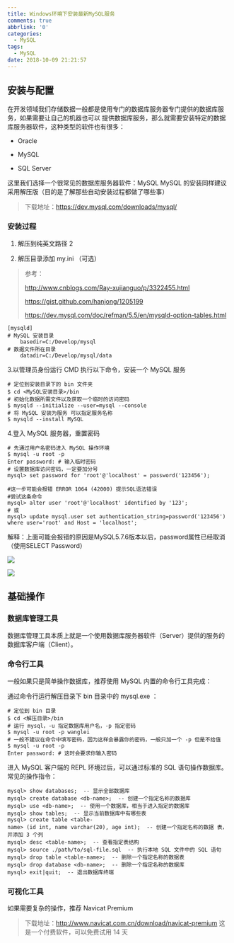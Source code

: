 ```yaml
---
title: Windows环境下安装最新MySQL服务
comments: true
abbrlink: '0'
categories:
  - MySQL
tags:
  - MySQL
date: 2018-10-09 21:21:57
---
```


## 安装与配置

在开发领域我们存储数据一般都是使用专门的数据库服务器专门提供的数据库服务，如果需要让自己的机器也可以 提供数据库服务，那么就需要安装特定的数据库服务器软件，这种类型的软件也有很多：

- Oracle 

- MySQL 

- SQL Server

这里我们选择一个很常见的数据库服务器软件：MySQL
MySQL 的安装同样建议采用解压版（目的是了解那些自动安装过程都做了哪些事）

>下载地址：https://dev.mysql.com/downloads/mysql/

### 安装过程

1. 解压到纯英文路径 2

2. 解压目录添加 my.ini （可选）

>参考：
>
>http://www.cnblogs.com/Ray-xujianguo/p/3322455.html 
>
>https://gist.github.com/hanjong/1205199 
>
>https://dev.mysql.com/doc/refman/5.5/en/mysqld-option-tables.html

```mysql
[mysqld] 
# MySQL 安装目录 
	basedir=C:/Develop/mysql 
# 数据文件所在目录 
	datadir=C:/Develop/mysql/data

```

3.以管理员身份运行 CMD 执行以下命令，安装一个 MySQL 服务

```mysql
# 定位到安装目录下的 bin 文件夹 
$ cd <MySQL安装目录>/bin 
# 初始化数据所需文件以及获取一个临时的访问密码 
$ mysqld ‐‐initialize ‐‐user=mysql ‐‐console 
# 将 MySQL 安装为服务 可以指定服务名称 
$ mysqld ‐‐install MySQL

```

 4.登入 MySQL 服务器，重置密码

```mysql
# 先通过用户名密码进入 MySQL 操作环境 
$ mysql ‐u root ‐p 
Enter password: # 输入临时密码   
# 设置数据库访问密码，一定要加分号 
mysql> set password for 'root'@'localhost' = password('123456');

#这一步可能会报错 ERROR 1064 (42000) 提示SQL语法错误
#尝试这条命令
mysql> alter user 'root'@'localhost' identified by '123';
# 或
mysql> update mysql.user set authentication_string=password('123456') where user='root' and Host = 'localhost';
```

解释：上面可能会报错的原因是MySQL5.7.6版本以后，password属性已经取消（使用SELECT  Password）

![](http://pan.vmccc.cn/images/2018/10/09/0fWpIoI6N4/mysql-error1064.jpg)

![](http://pan.vmccc.cn/images/2018/10/09/RRArT1cL4q/mysql-error1820.jpg)

## 基础操作

### 数据库管理工具 

数据库管理工具本质上就是一个使用数据库服务器软件（Server）提供的服务的数据库客户端（Client）。

### 命令行工具 

一般如果只是简单操作数据库，推荐使用 MySQL 内置的命令行工具完成：

通过命令行运行解压目录下 bin 目录中的 mysql.exe ：

```mysql
# 定位到 bin 目录 
$ cd <解压目录>/bin 
# 运行 mysql，‐u 指定数据库用户名，‐p 指定密码 
$ mysql ‐u root ‐p wanglei 
# 一般不建议在命令中填写密码，因为这样会暴露你的密码，一般只加一个 ‐p 但是不给值 
$ mysql ‐u root ‐p 
Enter password: # 这时会要求你输入密码

```

进入 MySQL 客户端的 REPL 环境过后，可以通过标准的 SQL 语句操作数据库。
常见的操作指令：

```mysql
mysql> show databases;  ‐‐ 显示全部数据库 
mysql> create database <db‐name>;  ‐‐ 创建一个指定名称的数据库 
mysql> use <db‐name>;  ‐‐ 使用一个数据库，相当于进入指定的数据库 
mysql> show tables;  ‐‐ 显示当前数据库中有哪些表 
mysql> create table <table‐name> (id int, name varchar(20), age int);  ‐‐ 创建一个指定名称的数据 表，并添加 3 个列 
mysql> desc <table‐name>;  ‐‐ 查看指定表结构 
mysql> source ./path/to/sql‐file.sql  ‐‐ 执行本地 SQL 文件中的 SQL 语句 mysql> drop table <table‐name>;  ‐‐ 删除一个指定名称的数据表 
mysql> drop database <db‐name>;  ‐‐ 删除一个指定名称的数据库 
mysql> exit|quit;  ‐‐ 退出数据库终端
```

### 可视化工具 

如果需要复杂的操作，推荐 Navicat Premium

> 下载地址：http://www.navicat.com.cn/download/navicat-premium
> 这是一个付费软件，可以免费试用 14 天





